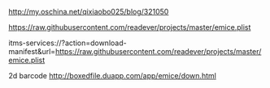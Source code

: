 http://my.oschina.net/qixiaobo025/blog/321050

https://raw.githubusercontent.com/readever/projects/master/emice.plist

itms-services://?action=download-manifest&url=https://raw.githubusercontent.com/readever/projects/master/emice.plist

2d barcode
http://boxedfile.duapp.com/app/emice/down.html
